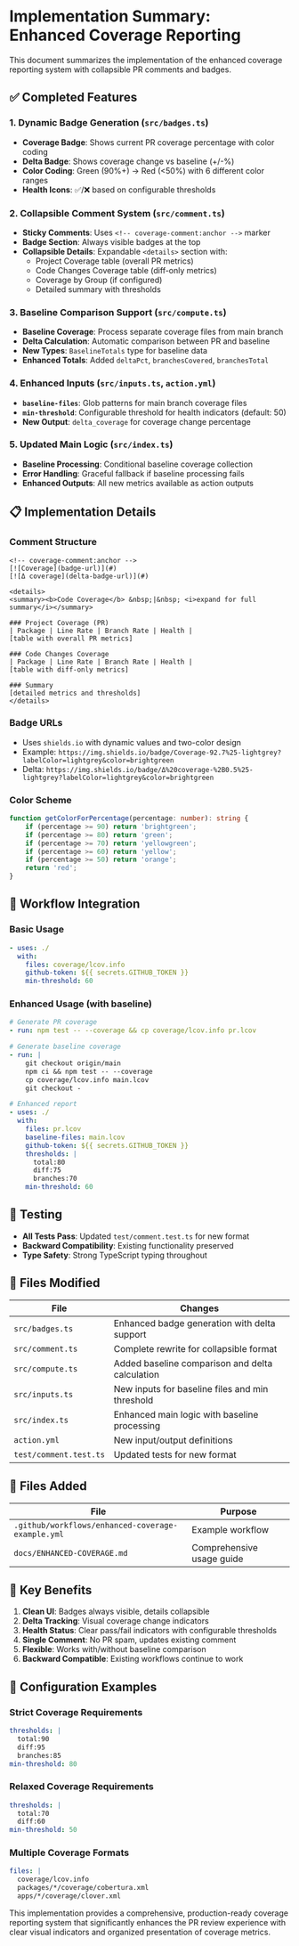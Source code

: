 # Implementation Summary: Enhanced Coverage Reporting

This document summarizes the implementation of the enhanced coverage reporting system with collapsible PR comments and badges.

## ✅ Completed Features

### 1. Dynamic Badge Generation (`src/badges.ts`)
- **Coverage Badge**: Shows current PR coverage percentage with color coding
- **Delta Badge**: Shows coverage change vs baseline (+/-%)
- **Color Coding**: Green (90%+) → Red (<50%) with 6 different color ranges
- **Health Icons**: ✅/❌ based on configurable thresholds

### 2. Collapsible Comment System (`src/comment.ts`)
- **Sticky Comments**: Uses `<!-- coverage-comment:anchor -->` marker
- **Badge Section**: Always visible badges at the top
- **Collapsible Details**: Expandable `<details>` section with:
  - Project Coverage table (overall PR metrics)
  - Code Changes Coverage table (diff-only metrics)
  - Coverage by Group (if configured)
  - Detailed summary with thresholds

### 3. Baseline Comparison Support (`src/compute.ts`)
- **Baseline Coverage**: Process separate coverage files from main branch
- **Delta Calculation**: Automatic comparison between PR and baseline
- **New Types**: `BaselineTotals` type for baseline data
- **Enhanced Totals**: Added `deltaPct`, `branchesCovered`, `branchesTotal`

### 4. Enhanced Inputs (`src/inputs.ts`, `action.yml`)
- **`baseline-files`**: Glob patterns for main branch coverage files
- **`min-threshold`**: Configurable threshold for health indicators (default: 50)
- **New Output**: `delta_coverage` for coverage change percentage

### 5. Updated Main Logic (`src/index.ts`)
- **Baseline Processing**: Conditional baseline coverage collection
- **Error Handling**: Graceful fallback if baseline processing fails
- **Enhanced Outputs**: All new metrics available as action outputs

## 📋 Implementation Details

### Comment Structure
```
<!-- coverage-comment:anchor -->
[![Coverage](badge-url)](#)
[![Δ coverage](delta-badge-url)](#)

<details>
<summary><b>Code Coverage</b> &nbsp;|&nbsp; <i>expand for full summary</i></summary>

### Project Coverage (PR)
| Package | Line Rate | Branch Rate | Health |
[table with overall PR metrics]

### Code Changes Coverage  
| Package | Line Rate | Branch Rate | Health |
[table with diff-only metrics]

### Summary
[detailed metrics and thresholds]
</details>
```

### Badge URLs
- Uses `shields.io` with dynamic values and two-color design
- Example: `https://img.shields.io/badge/Coverage-92.7%25-lightgrey?labelColor=lightgrey&color=brightgreen`
- Delta: `https://img.shields.io/badge/Δ%20coverage-%2B0.5%25-lightgrey?labelColor=lightgrey&color=brightgreen`

### Color Scheme
```typescript
function getColorForPercentage(percentage: number): string {
    if (percentage >= 90) return 'brightgreen';
    if (percentage >= 80) return 'green';
    if (percentage >= 70) return 'yellowgreen';
    if (percentage >= 60) return 'yellow';
    if (percentage >= 50) return 'orange';
    return 'red';
}
```

## 🔄 Workflow Integration

### Basic Usage
```yaml
- uses: ./
  with:
    files: coverage/lcov.info
    github-token: ${{ secrets.GITHUB_TOKEN }}
    min-threshold: 60
```

### Enhanced Usage (with baseline)
```yaml
# Generate PR coverage
- run: npm test -- --coverage && cp coverage/lcov.info pr.lcov

# Generate baseline coverage  
- run: |
    git checkout origin/main
    npm ci && npm test -- --coverage
    cp coverage/lcov.info main.lcov
    git checkout -

# Enhanced report
- uses: ./
  with:
    files: pr.lcov
    baseline-files: main.lcov
    github-token: ${{ secrets.GITHUB_TOKEN }}
    thresholds: |
      total:80
      diff:75
      branches:70
    min-threshold: 60
```

## 🧪 Testing

- **All Tests Pass**: Updated `test/comment.test.ts` for new format
- **Backward Compatibility**: Existing functionality preserved
- **Type Safety**: Strong TypeScript typing throughout

## 📁 Files Modified

| File | Changes |
|------|---------|
| `src/badges.ts` | Enhanced badge generation with delta support |
| `src/comment.ts` | Complete rewrite for collapsible format |
| `src/compute.ts` | Added baseline comparison and delta calculation |
| `src/inputs.ts` | New inputs for baseline files and min threshold |
| `src/index.ts` | Enhanced main logic with baseline processing |
| `action.yml` | New input/output definitions |
| `test/comment.test.ts` | Updated tests for new format |

## 📁 Files Added

| File | Purpose |
|------|---------|
| `.github/workflows/enhanced-coverage-example.yml` | Example workflow |
| `docs/ENHANCED-COVERAGE.md` | Comprehensive usage guide |

## 🚀 Key Benefits

1. **Clean UI**: Badges always visible, details collapsible
2. **Delta Tracking**: Visual coverage change indicators  
3. **Health Status**: Clear pass/fail indicators with configurable thresholds
4. **Single Comment**: No PR spam, updates existing comment
5. **Flexible**: Works with/without baseline comparison
6. **Backward Compatible**: Existing workflows continue to work

## 🔧 Configuration Examples

### Strict Coverage Requirements
```yaml
thresholds: |
  total:90
  diff:95
  branches:85
min-threshold: 80
```

### Relaxed Coverage Requirements  
```yaml
thresholds: |
  total:70
  diff:60
min-threshold: 50
```

### Multiple Coverage Formats
```yaml
files: |
  coverage/lcov.info
  packages/*/coverage/cobertura.xml
  apps/*/coverage/clover.xml
```

This implementation provides a comprehensive, production-ready coverage reporting system that significantly enhances the PR review experience with clear visual indicators and organized presentation of coverage metrics.
